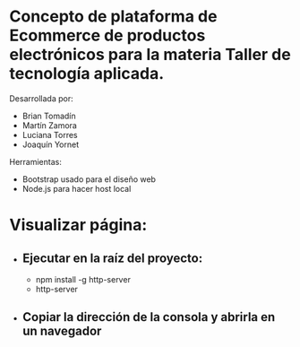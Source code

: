# Concepto de plataforma de Ecommerce de productos electrónicos para la materia Taller de tecnología aplicada.

Desarrollada por:
- Brian Tomadín
- Martín Zamora
- Luciana Torres
- Joaquín Yornet

Herramientas:
- Bootstrap usado para el diseño web
- Node.js para hacer host local

# Visualizar página:

- ## Ejecutar en la raíz del proyecto:
  - npm install -g http-server
  - http-server
- ## Copiar la dirección de la consola y abrirla en un navegador
